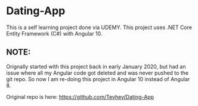 # Dating-App
This is a self learning project done via UDEMY. This project uses .NET Core Entity Framework (C#) with Angular 10.

## NOTE:
Orignally started with this project back in early January 2020, but had an issue where all my Angular code got deleted and was never pushed to the git repo. So now I am re-doing this project in Angular 10 instead of Angular 8.

Original repo is here: https://github.com/Teyhey/Dating-App
